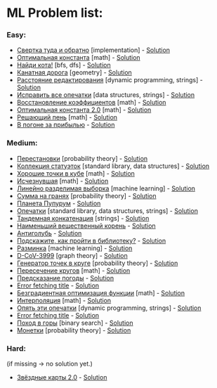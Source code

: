 # ML Problem list:

### Easy:

* [Свертка туда и обратно](https://coderun.yandex.ru/problem/bundle-on-fingers/) [implementation] - [Solution](Easy/555_bundle_on_fingers)
* [Оптимальная константа](https://coderun.yandex.ru/problem/optimal-constant/) [math] - [Solution](Easy/288_optimal_constant)
* [Найди кота!](https://coderun.yandex.ru/problem/cat-search/) [bfs, dfs] - [Solution](Easy/587_cat_search)
* [Канатная дорога](https://coderun.yandex.ru/problem/cable-car/) [geometry] - [Solution](Easy/283_cable_car)
* [Расстояние редактирования](https://coderun.yandex.ru/problem/distance-editing/) [dynamic programming, strings] - [Solution](Easy/549_distance_editing)
* [Исправить все опечатки](https://coderun.yandex.ru/problem/fix-all-misprints/) [data structures, strings] - [Solution](Easy/548_fix_all_misprints)
* [Восстановление коэффициентов](https://coderun.yandex.ru/problem/coefficients-restoration/) [math] - [Solution](Easy/184_coefficients_restoration)
* [Оптимальная константа 2.0](https://coderun.yandex.ru/problem/happiness/) [math] - [Solution](Easy/314_happiness)
* [Решающий пень](https://coderun.yandex.ru/problem/stump/) [math] - [Solution](Easy/178_stump)
* [В погоне за прибылью](https://coderun.yandex.ru/problem/in-pursuit-of-profit/) - [Solution](Easy/556_in_pursuit_of_profit)

### Medium:

* [Перестановки](https://coderun.yandex.ru/problem/permutations/) [probability theory] - [Solution](Medium/209_permutations)
* [Коллекция статуэток](https://coderun.yandex.ru/problem/collection-of-figurines/) [standard library, data structures] - [Solution](Medium/171_collection_of_figurines)
* [Хорошие точки в кубе](https://coderun.yandex.ru/problem/points-in-cube/) [math] - [Solution](Medium/553_points_in_cube)
* [Исчезнувшая](https://coderun.yandex.ru/problem/in-search-of-kitty/) [math] - [Solution](Medium/297_in_search_of_kitty)
* [Линейно разделимая выборка](https://coderun.yandex.ru/problem/linear-separability-problem/) [machine learning] - [Solution](Medium/221_linear_separability_problem)
* [Сумма на гранях](https://coderun.yandex.ru/problem/ml-dice/) [probability theory] - [Solution](Medium/163_ml_dice)
* [Планета Пупурум](https://coderun.yandex.ru/problem/pupurum-planet/) - [Solution](Medium/569_pupurum_planet)
* [Опечатки](https://coderun.yandex.ru/problem/typos/) [standard library, data structures, strings] - [Solution](Medium/156_typos)
* [Тандемная конкатенация](https://coderun.yandex.ru/problem/concatenation/) [strings] - [Solution](Medium/552_concatenation)
* [Наименьший вещественный корень](https://coderun.yandex.ru/problem/least-real-root/) - [Solution](Medium/568_least_real_root)
* [Антиголубь](https://coderun.yandex.ru/problem/antipigeon/) - [Solution](Medium/17_antipigeon)
* [Подскажите, как пройти в библиотеку?](https://coderun.yandex.ru/problem/way-to-library/) - [Solution](Medium/564_way_to_library)
* [Разминка](https://coderun.yandex.ru/problem/warm-up/) [machine learning] - [Solution](Medium/200_warm_up)
* [D-CoV-3999](https://coderun.yandex.ru/problem/dcov3999/) [graph theory] - [Solution](Medium/24_dcov3999)
* [Генератор точек в круге](https://coderun.yandex.ru/problem/points-in-circle/) [probability theory] - [Solution](Medium/161_points_in_circle)
* [Пересечение кругов](https://coderun.yandex.ru/problem/circle-intersection/) [math] - [Solution](Medium/585_circle_intersection)
* [Предсказание погоды](https://coderun.yandex.ru/problem/forecasting/) - [Solution](Medium/26_forecasting)
* [Error fetching title](https://coderun.yandex.ru/problem/5-egypt/) - [Solution](Medium/177_5_egypt)
* [Безградиентная оптимизация функции](https://coderun.yandex.ru/problem/gradient-free-optimization/) [math] - [Solution](Medium/27_gradient_free_optimization)
* [Интерполяция](https://coderun.yandex.ru/problem/interpolation/) [math] - [Solution](Medium/271_interpolation)
* [Опять эти опечатки](https://coderun.yandex.ru/problem/misprints-again/) [dynamic programming, strings] - [Solution](Medium/550_misprints_again)
* [Error fetching title](https://coderun.yandex.ru/problem/8-generalized-auc/) - [Solution](Medium/207_8_generalized_auc)
* [Поход в горы](https://coderun.yandex.ru/problem/mountain-trip/) [binary search] - [Solution](Medium/572_mountain_trip)
* [Монетки](https://coderun.yandex.ru/problem/coins/) [probability theory] - [Solution](Medium/240_coins)

### Hard:
(if missing -> no solution yet.)

* [Звёздные карты 2.0](https://coderun.yandex.ru/problem/star-maps-v2/) - [Solution](Hard/384_star_maps_v2)